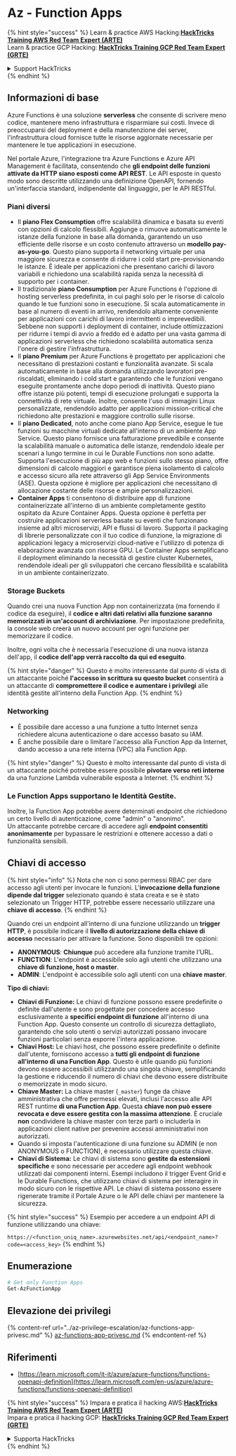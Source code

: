 # Az - Function Apps

{% hint style="success" %}
Learn & practice AWS Hacking:<img src="../../../.gitbook/assets/image (1) (1) (1) (1).png" alt="" data-size="line">[**HackTricks Training AWS Red Team Expert (ARTE)**](https://training.hacktricks.xyz/courses/arte)<img src="../../../.gitbook/assets/image (1) (1) (1) (1).png" alt="" data-size="line">\
Learn & practice GCP Hacking: <img src="../../../.gitbook/assets/image (2) (1).png" alt="" data-size="line">[**HackTricks Training GCP Red Team Expert (GRTE)**<img src="../../../.gitbook/assets/image (2) (1).png" alt="" data-size="line">](https://training.hacktricks.xyz/courses/grte)

<details>

<summary>Support HackTricks</summary>

* Check the [**subscription plans**](https://github.com/sponsors/carlospolop)!
* **Join the** 💬 [**Discord group**](https://discord.gg/hRep4RUj7f) or the [**telegram group**](https://t.me/peass) or **follow** us on **Twitter** 🐦 [**@hacktricks\_live**](https://twitter.com/hacktricks_live)**.**
* **Share hacking tricks by submitting PRs to the** [**HackTricks**](https://github.com/carlospolop/hacktricks) and [**HackTricks Cloud**](https://github.com/carlospolop/hacktricks-cloud) github repos.

</details>
{% endhint %}

## Informazioni di base

Azure Functions è una soluzione **serverless** che consente di scrivere meno codice, mantenere meno infrastruttura e risparmiare sui costi. Invece di preoccuparsi del deployment e della manutenzione dei server, l'infrastruttura cloud fornisce tutte le risorse aggiornate necessarie per mantenere le tue applicazioni in esecuzione.

Nel portale Azure, l'integrazione tra Azure Functions e Azure API Management è facilitata, consentendo che **gli endpoint delle funzioni attivate da HTTP siano esposti come API REST**. Le API esposte in questo modo sono descritte utilizzando una definizione OpenAPI, fornendo un'interfaccia standard, indipendente dal linguaggio, per le API RESTful.

### Piani diversi

* Il **piano Flex Consumption** offre scalabilità dinamica e basata su eventi con opzioni di calcolo flessibili. Aggiunge o rimuove automaticamente le istanze della funzione in base alla domanda, garantendo un uso efficiente delle risorse e un costo contenuto attraverso un **modello pay-as-you-go**. Questo piano supporta il networking virtuale per una maggiore sicurezza e consente di ridurre i cold start pre-provisionando le istanze. È ideale per applicazioni che presentano carichi di lavoro variabili e richiedono una scalabilità rapida senza la necessità di supporto per i container.
* Il tradizionale **piano Consumption** per Azure Functions è l'opzione di hosting serverless predefinita, in cui paghi solo per le risorse di calcolo quando le tue funzioni sono in esecuzione. Si scala automaticamente in base al numero di eventi in arrivo, rendendolo altamente conveniente per applicazioni con carichi di lavoro intermittenti o imprevedibili. Sebbene non supporti i deployment di container, include ottimizzazioni per ridurre i tempi di avvio a freddo ed è adatto per una vasta gamma di applicazioni serverless che richiedono scalabilità automatica senza l'onere di gestire l'infrastruttura.
* Il **piano Premium** per Azure Functions è progettato per applicazioni che necessitano di prestazioni costanti e funzionalità avanzate. Si scala automaticamente in base alla domanda utilizzando lavoratori pre-riscaldati, eliminando i cold start e garantendo che le funzioni vengano eseguite prontamente anche dopo periodi di inattività. Questo piano offre istanze più potenti, tempi di esecuzione prolungati e supporta la connettività di rete virtuale. Inoltre, consente l'uso di immagini Linux personalizzate, rendendolo adatto per applicazioni mission-critical che richiedono alte prestazioni e maggiore controllo sulle risorse.
* Il **piano Dedicated**, noto anche come piano App Service, esegue le tue funzioni su macchine virtuali dedicate all'interno di un ambiente App Service. Questo piano fornisce una fatturazione prevedibile e consente la scalabilità manuale o automatica delle istanze, rendendolo ideale per scenari a lungo termine in cui le Durable Functions non sono adatte. Supporta l'esecuzione di più app web e funzioni sullo stesso piano, offre dimensioni di calcolo maggiori e garantisce piena isolamento di calcolo e accesso sicuro alla rete attraverso gli App Service Environments (ASE). Questa opzione è migliore per applicazioni che necessitano di allocazione costante delle risorse e ampie personalizzazioni.
* **Container Apps** ti consentono di distribuire app di funzione containerizzate all'interno di un ambiente completamente gestito ospitato da Azure Container Apps. Questa opzione è perfetta per costruire applicazioni serverless basate su eventi che funzionano insieme ad altri microservizi, API e flussi di lavoro. Supporta il packaging di librerie personalizzate con il tuo codice di funzione, la migrazione di applicazioni legacy a microservizi cloud-native e l'utilizzo di potenza di elaborazione avanzata con risorse GPU. Le Container Apps semplificano il deployment eliminando la necessità di gestire cluster Kubernetes, rendendole ideali per gli sviluppatori che cercano flessibilità e scalabilità in un ambiente containerizzato.

### **Storage Buckets**

Quando crei una nuova Function App non containerizzata (ma fornendo il codice da eseguire), il **codice e altri dati relativi alla funzione saranno memorizzati in un'account di archiviazione**. Per impostazione predefinita, la console web creerà un nuovo account per ogni funzione per memorizzare il codice.

Inoltre, ogni volta che è necessaria l'esecuzione di una nuova istanza dell'app, il **codice dell'app verrà raccolto da qui ed eseguito**.

{% hint style="danger" %}
Questo è molto interessante dal punto di vista di un attaccante poiché **l'accesso in scrittura su questo bucket** consentirà a un attaccante di **compromettere il codice e aumentare i privilegi** alle identità gestite all'interno della Function App.
{% endhint %}

### Networking

* È possibile dare accesso a una funzione a tutto Internet senza richiedere alcuna autenticazione o dare accesso basato su IAM.
* È anche possibile dare o limitare l'accesso alla Function App da Internet, dando accesso a una rete interna (VPC) alla Function App.

{% hint style="danger" %}
Questo è molto interessante dal punto di vista di un attaccante poiché potrebbe essere possibile **pivotare verso reti interne** da una funzione Lambda vulnerabile esposta a Internet.
{% endhint %}

### **Le Function Apps supportano le Identità Gestite.**

Inoltre, la Function App potrebbe avere determinati endpoint che richiedono un certo livello di autenticazione, come "admin" o "anonimo".\
Un attaccante potrebbe cercare di accedere agli **endpoint consentiti anonimamente** per bypassare le restrizioni e ottenere accesso a dati o funzionalità sensibili.

## Chiavi di accesso

{% hint style="info" %}
Nota che non ci sono permessi RBAC per dare accesso agli utenti per invocare le funzioni. L'**invocazione della funzione dipende dal trigger** selezionato quando è stata creata e se è stato selezionato un Trigger HTTP, potrebbe essere necessario utilizzare una **chiave di accesso**.
{% endhint %}

Quando crei un endpoint all'interno di una funzione utilizzando un **trigger HTTP**, è possibile indicare il **livello di autorizzazione della chiave di accesso** necessario per attivare la funzione. Sono disponibili tre opzioni:

* **ANONYMOUS**: **Chiunque** può accedere alla funzione tramite l'URL.
* **FUNCTION**: L'endpoint è accessibile solo agli utenti che utilizzano una **chiave di funzione, host o master**.
* **ADMIN**: L'endpoint è accessibile solo agli utenti con una **chiave master**.

**Tipo di chiavi:**

* **Chiavi di Funzione:** Le chiavi di funzione possono essere predefinite o definite dall'utente e sono progettate per concedere accesso esclusivamente a **specifici endpoint di funzione** all'interno di una Function App. Questo consente un controllo di sicurezza dettagliato, garantendo che solo utenti o servizi autorizzati possano invocare funzioni particolari senza esporre l'intera applicazione.
* **Chiavi Host:** Le chiavi host, che possono essere predefinite o definite dall'utente, forniscono accesso a **tutti gli endpoint di funzione all'interno di una Function App**. Questo è utile quando più funzioni devono essere accessibili utilizzando una singola chiave, semplificando la gestione e riducendo il numero di chiavi che devono essere distribuite o memorizzate in modo sicuro.
* **Chiave Master:** La chiave master (`_master`) funge da chiave amministrativa che offre permessi elevati, inclusi l'accesso alle API REST runtime **di una Function App**. Questa **chiave non può essere revocata e deve essere gestita con la massima attenzione**. È cruciale **non** condividere la chiave master con terze parti o includerla in applicazioni client native per prevenire accessi amministrativi non autorizzati.
* Quando si imposta l'autenticazione di una funzione su ADMIN (e non ANONYMOUS o FUNCTION), è necessario utilizzare questa chiave.
* **Chiavi di Sistema:** Le chiavi di sistema sono **gestite da estensioni specifiche** e sono necessarie per accedere agli endpoint webhook utilizzati dai componenti interni. Esempi includono il trigger Event Grid e le Durable Functions, che utilizzano chiavi di sistema per interagire in modo sicuro con le rispettive API. Le chiavi di sistema possono essere rigenerate tramite il Portale Azure o le API delle chiavi per mantenere la sicurezza.

{% hint style="success" %}
Esempio per accedere a un endpoint API di funzione utilizzando una chiave:

`https://<function_uniq_name>.azurewebsites.net/api/<endpoint_name>?code=<access_key>`
{% endhint %}

## Enumerazione
```powershell
# Get only Function Apps
Get-AzFunctionApp
```
## Elevazione dei privilegi

{% content-ref url="../az-privilege-escalation/az-functions-app-privesc.md" %}
[az-functions-app-privesc.md](../az-privilege-escalation/az-functions-app-privesc.md)
{% endcontent-ref %}

## Riferimenti

* [https://learn.microsoft.com/it-it/azure/azure-functions/functions-openapi-definition](https://learn.microsoft.com/en-us/azure/azure-functions/functions-openapi-definition)

{% hint style="success" %}
Impara e pratica il hacking AWS:<img src="../../../.gitbook/assets/image (1) (1) (1) (1).png" alt="" data-size="line">[**HackTricks Training AWS Red Team Expert (ARTE)**](https://training.hacktricks.xyz/courses/arte)<img src="../../../.gitbook/assets/image (1) (1) (1) (1).png" alt="" data-size="line">\
Impara e pratica il hacking GCP: <img src="../../../.gitbook/assets/image (2) (1).png" alt="" data-size="line">[**HackTricks Training GCP Red Team Expert (GRTE)**<img src="../../../.gitbook/assets/image (2) (1).png" alt="" data-size="line">](https://training.hacktricks.xyz/courses/grte)

<details>

<summary>Supporta HackTricks</summary>

* Controlla i [**piani di abbonamento**](https://github.com/sponsors/carlospolop)!
* **Unisciti al** 💬 [**gruppo Discord**](https://discord.gg/hRep4RUj7f) o al [**gruppo telegram**](https://t.me/peass) o **seguici** su **Twitter** 🐦 [**@hacktricks\_live**](https://twitter.com/hacktricks_live)**.**
* **Condividi trucchi di hacking inviando PR ai** [**HackTricks**](https://github.com/carlospolop/hacktricks) e [**HackTricks Cloud**](https://github.com/carlospolop/hacktricks-cloud) repos di github.

</details>
{% endhint %}

